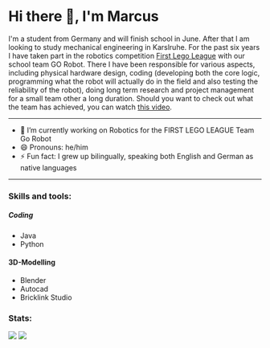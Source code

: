 # Hi there 👋, I'm Marcus

I'm a student from Germany and will finish school in June. After that I am looking to study mechanical engineering in Karslruhe. For the past six years I have taken part in the robotics competition [First Lego League](https://www.firstlegoleague.org) with our school team GO Robot. There I have been responsible for various aspects, including physical hardware design, coding (developing both the core logic, programming what the robot will actually do in the field and also testing the reliability of the robot), doing long term research and project management for a small team other a long duration. Should you want to check out what the team has achieved, you can watch [this video](https://www.youtube.com/watch?v=SG2R4U7EtaM).
___

<!--
**Marcus-Howell/Marcus-Howell** is a ✨ _special_ ✨ repository because its `README.md` (this file) appears on your GitHub profile.
-->

- 🔭 I’m currently working on Robotics for the FIRST LEGO LEAGUE Team Go Robot
- 😄 Pronouns: he/him
- ⚡ Fun fact: I grew up bilingually, speaking both English and German as native languages

___

### Skills and tools:
##### Coding
- Java
- Python

#### 3D-Modelling
- Blender
- Autocad
- Bricklink Studio

### Stats:
<img src="https://github-readme-stats.vercel.app/api?username=Marcus-Howell&show_icons=true&theme=dark"/>
<img src="https://github-readme-streak-stats.herokuapp.com/?user=Marcus-Howell&theme=dark"/>
